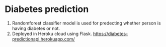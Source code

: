 # Diabetes prediction

1. Randomforest classifier model is used for predecting whether person is having diabetes or not.
2. Deployed in Heroku cloud using Flask. https://diabetes-predictionapi.herokuapp.com/


